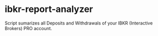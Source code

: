 # ibkr-report-analyzer
Script sumarizes all Deposits and Withdrawals of your IBKR (Interactive Brokers) PRO account.
